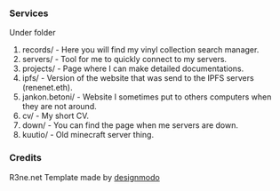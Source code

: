 ### Services

Under folder

1. records/ - Here you will find my vinyl collection search manager.
2. servers/ - Tool for me to quickly connect to my servers.
3. projects/ - Page where I can make detailed documentations.
4. ipfs/ - Version of the website that was send to the IPFS servers (renenet.eth).
5. jankon.betoni/ - Website I sometimes put to others computers when they are not around.
6. cv/ -  My short CV.
7. down/ - You can find the page when me servers are down.
8. kuutio/ - Old minecraft server thing.




### Credits
R3ne.net Template made by [designmodo](https://github.com/designmodo/html-website-templates)
